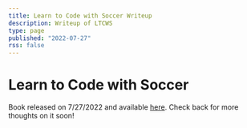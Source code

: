 ```yaml
---
title: Learn to Code with Soccer Writeup
description: Writeup of LTCWS
type: page
published: "2022-07-27"
rss: false
---
```


# Learn to Code with Soccer

Book released on 7/27/2022 and available [here](https://codesoccer.com?utm_source=nathanbraun&utm_content=home&utm_medium=organic&utm_campaign=writeup). Check back for more thoughts on it soon!
